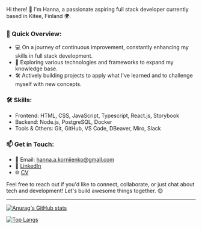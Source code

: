 Hi there! 👋 I'm Hanna, a passionate aspiring full stack developer currently based in Kitee, Finland 🌍. 

### 🚀 Quick Overview:

- 💻 On a journey of continuous improvement, constantly enhancing my skills in full stack development.
- 🌱 Exploring various technologies and frameworks to expand my knowledge base.
- 🛠️ Actively building projects to apply what I've learned and to challenge myself with new concepts.

### 🛠️ Skills:

- Frontend: HTML, CSS, JavaScript, Typescript, React.js, Storybook
- Backend: Node.js, PostgreSQL, Docker
- Tools & Others: Git, GitHub, VS Code, DBeaver, Miro, Slack

### 📫 Get in Touch:

- 📧 Email: hanna.a.korniienko@gmail.com
- 💼 [LinkedIn](www.linkedin.com/in/hanna-korniienko-66bb81243)
- 🌐 [CV](https://www.canva.com/design/DAF_r7X2-PQ/cKfSnvQMDbWSmMAO3fS2LA/view?utm_content=DAF_r7X2-PQ&utm_campaign=designshare&utm_medium=link&utm_source=editor)


Feel free to reach out if you'd like to connect, collaborate, or just chat about tech and development! Let's build awesome things together. 😊


___


[![Anurag's GitHub stats](https://github-readme-stats.vercel.app/api?username=hannakorniienko&show_icons=true)](https://github.com/anuraghazra/github-readme-stats)


[![Top Langs](https://github-readme-stats.vercel.app/api/top-langs/?username=hannakorniienko&layout=compact)](https://github.com/anuraghazra/github-readme-stats)



